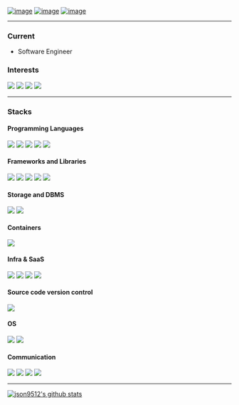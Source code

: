 

[![image](https://img.shields.io/badge/json9512%40gmail.com-white?style=flat-square&logo=gmail&&labelColor=white)](mailto:json9512@gmail.com)
[![image](https://img.shields.io/badge/blog-white?style=flat-square&logo=gitbook&&labelColor=white&&logoColor=black)](https://jhson.vercel.app/)
[![image](https://img.shields.io/badge/LinkedIn-white?style=flat-square&logo=linkedin&&labelColor=white&&logoColor=black)](https://www.linkedin.com/in/junghyun-son/)

***
### Current
- Software Engineer

### Interests
![](https://img.shields.io/badge/angel%20list--white?logo=angellist&style=for-the-badge&&labelColor=white&&logoColor=black)
![](https://img.shields.io/badge/ethereum--white?logo=ethereum&style=for-the-badge&&labelColor=white&&logoColor=black)
![](https://img.shields.io/badge/premier%20league--white?logo=premierleague&style=for-the-badge&&labelColor=white&&logoColor=black)
![](https://img.shields.io/badge/rust--white?logo=rust&style=for-the-badge&&labelColor=white&&logoColor=black)

---

### Stacks

#### Programming Languages
![](https://img.shields.io/badge/go--white?logo=go&style=for-the-badge&&labelColor=white&&logoColor=)
![](https://img.shields.io/badge/python--white?logo=python&style=for-the-badge&&labelColor=white&&logoColor=)
![](https://img.shields.io/badge/javascript--white?logo=javascript&style=for-the-badge&&labelColor=white&&logoColor=)
![](https://img.shields.io/badge/typescript--white?logo=typescript&style=for-the-badge&&labelColor=white&&logoColor=)
![](https://img.shields.io/badge/node.js--white?logo=node.js&style=for-the-badge&&labelColor=white&&logoColor=)

#### Frameworks and Libraries
![](https://img.shields.io/badge/react--white?logo=react&style=for-the-badge&&labelColor=white&&logoColor=black)
![](https://img.shields.io/badge/next.js--white?logo=next.js&style=for-the-badge&&labelColor=white&&logoColor=black)
![](https://img.shields.io/badge/nestjs--white?logo=nestjs&style=for-the-badge&&labelColor=white&&logoColor=black)
![](https://img.shields.io/badge/gin--white?logo=&style=for-the-badge&&labelColor=white&&logoColor=black)
![](https://img.shields.io/badge/flask--white?logo=flask&style=for-the-badge&&labelColor=white&&logoColor=black)

#### Storage and DBMS
![](https://img.shields.io/badge/postgresql--white?logo=postgresql&style=for-the-badge&&labelColor=white&&logoColor=black)
![](https://img.shields.io/badge/redis--white?logo=redis&style=for-the-badge&&labelColor=white&&logoColor=black)

#### Containers
![](https://img.shields.io/badge/docker--white?logo=docker&style=for-the-badge&&labelColor=white&&logoColor=)

#### Infra & SaaS
![](https://img.shields.io/badge/github%20actions--white?logo=github-actions&style=for-the-badge&&labelColor=white&&logoColor=)
![](https://img.shields.io/badge/amazon%20aws--white?logo=amazon-aws&style=for-the-badge&&labelColor=white&&logoColor=black)
![](https://img.shields.io/badge/bugsnag--white?logo=bugsnag&style=for-the-badge&&labelColor=white&&logoColor=black)
![](https://img.shields.io/badge/algolia--white?logo=algolia&style=for-the-badge&&labelColor=white&&logoColor=black)

#### Source code version control
![](https://img.shields.io/badge/github--white?logo=github&style=for-the-badge&&labelColor=white&&logoColor=black)

#### OS
![](https://img.shields.io/badge/windows--white?logo=windows&style=for-the-badge&&labelColor=white&&logoColor=black)
![](https://img.shields.io/badge/linux--white?logo=linux&style=for-the-badge&&labelColor=white&&logoColor=black)

#### Communication
![](https://img.shields.io/badge/slack--white?logo=slack&style=for-the-badge&&labelColor=white&&logoColor=black)
![](https://img.shields.io/badge/jira--white?logo=jira&style=for-the-badge&&labelColor=white&&logoColor=black)
![](https://img.shields.io/badge/confluence--white?logo=confluence&style=for-the-badge&&labelColor=white&&logoColor=black)
![](https://img.shields.io/badge/notion--white?logo=notion&style=for-the-badge&&labelColor=white&&logoColor=black)
****
[![json9512's github stats](https://github-readme-stats.vercel.app/api?username=json9512&theme=tokyonight&show_icons=true)](https://github.com/json9512/json9512)


<!--
**json9512/json9512** is a ✨ _special_ ✨ repository because its `README.md` (this file) appears on your GitHub profile.

Here are some ideas to get you started:

- 🔭 I’m currently working on ...
- 🌱 I’m currently learning ...
- 👯 I’m looking to collaborate on ...
- 🤔 I’m looking for help with ...
- 💬 Ask me about ...
- 📫 How to reach me: ...
- 😄 Pronouns: ...
- ⚡ Fun fact: ...
-->
